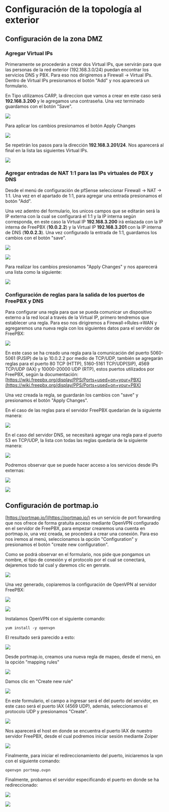 # Configuración de la topología al exterior
## Configuración de la zona DMZ
### Agregar Virtual IPs

Primeramente se procederán a crear dos Virtual IPs, que servirán para
que las personas de la red exterior (192.168.3.0/24) puedan encontrar
los servicios DNS y PBX. Para eso nos dirigiremos a Firewall -\> Virtual
IPs. Dentro de Virtual IPs presionamos el botón "Add" y nos aparecerá un
formulario.

En Tipo utilizamos CARP, la direccion que vamos a crear en este caso
será **192.168.3.200** y le agregamos una contraseña. Una vez terminado
guardamos con el botón "Save".

![](media/image85.png)

Para aplicar los cambios presionamos el botón Apply Changes

![](media/image119.png)

Se repetirán los pasos para la dirección **192.168.3.201/24**. Nos
aparecerá al final en la lista las siguientes Virtual IPs.

![](media/image91.png)

### Agregar entradas de NAT 1:1 para las IPs virtuales de PBX y DNS

Desde el menú de configuración de pfSense seleccionar Firewall -> NAT
-> 1:1. Una vez en el apartado de 1:1, para agregar una entrada
presionamos el botón "Add".

Una vez adentro del formulario, los unicos campos que se editarán será
la IP externa con la cual se configurará el 1:1 y la IP interna según
corresponda, en este caso la Virtual IP **192.168.3.200** irá enlazada
con la IP interna de FreePBX (**10.0.2.2**) y la Virtual IP
**192.168.3.201** con la IP interna de DNS (**10.0.2.3**). Una vez
configurado la entrada de 1:1, guardamos los cambios con el botón
"save".

![](media/image2.png)

![](media/image34.png)

Para realizar los cambios presionamos "Apply Changes" y nos aparecerá
una lista como la siguiente:

![](media/image50.png)

### Configuración de reglas para la salida de los puertos de FreePBX y DNS

Para configurar una regla para que se pueda comunicar un dispositivo
externo a la red local a través de la Virtual IP, primero tendremos que
establecer una regla. Para eso nos dirigiremos a Firewall-\>Rules-\>WAN
y agregaremos una nueva regla con los siguientes datos para el servidor
de FreePBX:

![](media/image131.png)

En este caso se ha creado una regla para la comunicación del puerto
5060-5061 (PJSIP) de la ip 10.0.2.2 por medio de TCP/UDP, también se
agregarán reglas para el puerto 80 TCP (HTTP), 5160-5161 TCP/UDP(SIP),
4569 TCP/UDP (IAX) y 10000-20000 UDP (RTP), estos puertos utilizados por
FreePBX, según la documentación:
[https://wiki.freepbx.org/display/PPS/Ports+used+on+your+PBX](https://wiki.freepbx.org/display/PPS/Ports+used+on+your+PBX)

Una vez creada la regla, se guardarán los cambios con "save" y
presionamos el botón "Apply Changes".

En el caso de las reglas para el servidor FreePBX quedarian de la
siguiente manera:

![](media/image59.png)

En el caso del servidor DNS, se necesitará agregar una regla para el
puerto 53 en TCP/UDP, la lista con todas las reglas quedaría de la
siguiente manera:

![](media/image64.png)

Podremos observar que se puede hacer acceso a los servicios desde IPs
externas:

![](media/image28.png)

![](media/image86.png)

## Configuración de portmap.io

[https://portmap.io/](https://portmap.io/) es un servicio de port
forwarding que nos ofrece de forma gratuita acceso mediante OpenVPN
configurado en el servidor de FreePBX, para empezar crearemos una cuenta
en portmap.io, una vez creada, se procederá a crear una conexión. Para
eso nos iremos al menú, seleccionamos la opción "Configuration" y
presionamos el botón "create new configuration".

Como se podrá observar en el formulario, nos pide que pongamos un
nombre, el tipo de conexión y el protocolo por el cual se conectará,
dejaremos todo tal cual y daremos clic en genrate.

![](media/image29.png)

Una vez generado, copiaremos la configuración de OpenVPN al servidor
FreePBX:

![](media/image47.png)

![](media/image20.png)

Instalamos OpenVPN con el siguiente comando:

```console
yum install -y openvpn
```

El resultado será parecido a esto:

![](media/image16.png)

Desde portmap.io, creamos una nueva regla de mapeo, desde el menú, en la
opción "mapping rules"

![](media/image69.png)

Damos clic en "Create new rule"

![](media/image70.png)

En este formulario, el campo a ingresar será el del puerto del servidor,
en este caso será el puerto IAX (4569 UDP), además, seleccionamos el
protocolo UDP y presionamos "Create".

![](media/image30.png)

Nos aparecerá el host en donde se encuentra el puerto IAX de nuestro
servidor FreePBX, desde el cual podremos iniciar sesión mediante Zoiper

![](media/image104.png)

Finalmente, para iniciar el redireccionamiento del puerto, iniciaremos
la vpn con el siguiente comando:

```console
openvpn portmap.ovpn
```

Finalmente, probamos el servidor especificando el puerto en donde se ha
redireccionado:

![](media/image9.png)

![](media/image57.png)
